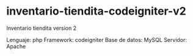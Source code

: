 # inventario-tiendita-codeigniter-v2
Inventario tiendita version 2

Lenguaje: php
Framework: codeigniter
Base de datos: MySQL
Servidor: Apache

